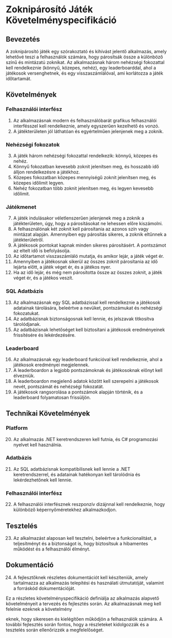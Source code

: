 # Zoknipárosító Játék Követelményspecifikáció

## Bevezetés
A zoknipárosító játék egy szórakoztató és kihívást jelentő alkalmazás, amely lehetővé teszi a felhasználók számára, hogy párosítsák össze a különböző színű és mintázatú zoknikat. Az alkalmazásnak három nehézségi fokozattal kell rendelkeznie (könnyű, közepes, nehéz), egy leaderboarddal, ahol a játékosok versenghetnek, és egy visszaszámlálóval, ami korlátozza a játék időtartamát.

## Követelmények

### Felhasználói interfész
1. Az alkalmazásnak modern és felhasználóbarát grafikus felhasználói interfésszel kell rendelkeznie, amely egyszerűen kezelhető és vonzó.
2. A játékterületen jól láthatóan és egyértelműen jelenjenek meg a zoknik.

### Nehézségi fokozatok
3. A játék három nehézségi fokozattal rendelkezik: könnyű, közepes és nehéz.
4. Könnyű fokozatban kevesebb zoknit jelenítsen meg, és hosszabb idő álljon rendelkezésre a játékhoz.
5. Közepes fokozatban közepes mennyiségű zoknit jelenítsen meg, és közepes időlimit legyen.
6. Nehéz fokozatban több zoknit jelenítsen meg, és legyen kevesebb időlimit.

### Játékmenet
7. A játék indulásakor véletlenszerűen jelenjenek meg a zoknik a játékterületen, úgy, hogy a párosításokat ne lehessen előre kiszámolni.
8. A felhasználónak két zoknit kell párosítania az azonos szín vagy mintázat alapján. Amennyiben egy párosítás sikeres, a zoknik eltűnnek a játékterületről.
9. A játékosok pontokat kapnak minden sikeres párosításért. A pontszámot az eltelt idő is befolyásolja.
10. Az időtartamot visszaszámláló mutatja, és amikor lejár, a játék véget ér.
11. Amennyiben a játékosnak sikerül az összes zoknit párosítania az idő lejárta előtt, a játék véget ér, és a játékos nyer.
12. Ha az idő lejár, és még nem párosította össze az összes zoknit, a játék véget ér, és a játékos veszít.

### SQL Adatbázis
13. Az alkalmazásnak egy SQL adatbázissal kell rendelkeznie a játékosok adatainak tárolására, beleértve a nevüket, pontszámukat és nehézségi fokozatukat.
14. Az adatbázisnak biztonságosnak kell lennie, és jelszavak titkosítva tárolódjanak.
15. Az adatbázisnak lehetőséget kell biztosítani a játékosok eredményeinek frissítésére és lekérdezésére.

### Leaderboard
16. Az alkalmazásnak egy leaderboard funkcióval kell rendelkeznie, ahol a játékosok eredményei megjelennek.
17. A leaderboardon a legjobb pontszámoknak és játékosoknak előnyt kell élvezniük.
18. A leaderboardon megjelenő adatok között kell szerepelni a játékosok nevét, pontszámát és nehézségi fokozatát.
19. A játékosok rangsorolása a pontszámok alapján történik, és a leaderboard folyamatosan frissüljön.

## Technikai Követelmények

### Platform
20. Az alkalmazás .NET keretrendszeren kell futnia, és C# programozási nyelvet kell használnia.

### Adatbázis
21. Az SQL adatbázisnak kompatibilisnek kell lennie a .NET keretrendszerrel, és adatainak hatékonyan kell tárolódnia és lekérdezhetőnek kell lennie.

### Felhasználói interfész
22. A felhasználói interfésznek reszponzív dizájnnal kell rendelkeznie, hogy különböző képernyőméretekhez alkalmazkodjon.

## Tesztelés
23. Az alkalmazást alaposan kell tesztelni, beleértve a funkcionalitást, a teljesítményt és a biztonságot is, hogy biztosítsuk a hibamentes működést és a felhasználói élményt.

## Dokumentáció
24. A fejlesztőknek részletes dokumentációt kell készíteniük, amely tartalmazza az alkalmazás telepítési és használati útmutatóját, valamint a forráskód dokumentációját.

Ez a részletes követelményspecifikáció definiálja az alkalmazás alapvető követelményeit a tervezés és fejlesztés során. Az alkalmazásnak meg kell felelnie ezeknek a követelmény

eknek, hogy sikeresen és kielégítően működjön a felhasználók számára. A további fejlesztés során fontos, hogy a részleteket kidolgozzák és a tesztelés során ellenőrizzék a megfelelőséget.